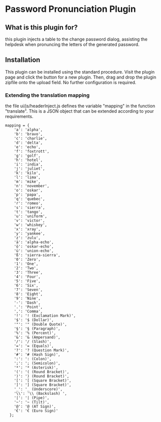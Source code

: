 # Password Pronunciation Plugin
## What is this plugin for?
this plugin injects a table to the change password dialog, assisting the helpdesk when pronuncing the letters of the generated password.

## Installation
This plugin can be installed using the standard procedure. Visit the plugin page and click the button for a new plugin. Then, drag and drop the plugin zipfile onto the upload field. No further configuration is required.

### Extending the translation mapping
the file ui/js/headerInject.js defines the variable "mapping" in the function "translate". This is a JSON object that can be extended according to your requirements.
```
mapping = {
    'a': 'alpha',
    'b': 'bravo',
    'c': 'charlie',
    'd': 'delta',
    'e': 'echo',
    'f': 'foxtrott',
    'g': 'golf',
    'h': 'hotel',
    'i': 'india',
    'j': 'juliet',
    'k': 'kilo',
    'l': 'lima',
    'm': 'mike',
    'n': 'november',
    'o': 'oskar',
    'p': 'papa',
    'q': 'quebec',
    'r': 'romeo',
    's': 'sierra',
    't': 'tango',
    'u': 'uniform',
    'v': 'victor',
    'w': 'whiskey',
    'x': 'xray',
    'y': 'yankee',
    'z': 'zulu',
    'ä': 'alpha-echo',
    'ö': 'oskar-echo',
    'ü': 'union-echo',
    'ß': 'sierra-sierra',
    '0': 'Zero',
    '1': 'One',
    '2': 'Two',
    '3': 'Three',
    '4': 'Four',
    '5': 'Five',
    '6': 'Six',
    '7': 'Seven',
    '8': 'Eight',
    '9': 'Nine',
    '-': 'Dash',
    '.': 'Point',
    ',': 'Comma',
    '!': '! (Exclamation Mark)',
    '$': '$ (Dollar)',
    '"': '" (Double Quote)',
    '§': '§ (Paragraph)',
    '%': '% (Percent)',
    '&': '& (Ampersand)',
    '/': '/ (Slash)',
    '=': '= (Equals)',
    '?': '? (Question Mark)',
    '#': '# (Hash Sign)',
    ':': ': (Colon)',
    ';': '; (Semicolon)',
    '*': '* (Asterisk)',
    '(': '( (Round Bracket)',
    ')': ') (Round Bracket)',
    '[': '[ (Square Bracket)',
    ']': '] (Square Bracket)',
    '_': '_ (Underscore)',
    '\\': '\\ (Backslash) ',
    '|': '| (Pipe)',
    '~': '~ (Tilt)',
    '@': '@ (AT Sign)',
    '€': '€ (Euro Sign)'
  };
```